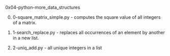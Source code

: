 0x04-python-more_data_structures

0. 0-square_matrix_simple.py - computes the square value of all integers of a matrix.

1. 1-search_replace.py - replaces all occurrences of an element by another in a new list.

2. 2-uniq_add.py - all unique integers in a list
